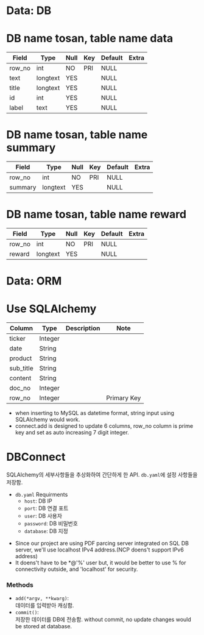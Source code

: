 # Data: DB
# DB name tosan, table name data
| Field  | Type     | Null | Key | Default | Extra |
|--------|----------|------|-----|---------|-------|
| row_no | int      | NO   | PRI | NULL    |       |
| text   | longtext | YES  |     | NULL    |       |
| title  | longtext | YES  |     | NULL    |       |
| id     | int      | YES  |     | NULL    |       |
| label  | text     | YES  |     | NULL    |       |

# DB name tosan, table name summary
| Field     | Type     | Null | Key | Default | Extra |
|-----------|----------|------|-----|---------|-------|
| row_no    | int      | NO   | PRI | NULL    |       |
| summary   | longtext | YES  |     | NULL    |       |

# DB name tosan, table name reward
| Field    | Type     | Null | Key | Default | Extra |
|----------|----------|------|-----|---------|-------|
| row_no   | int      | NO   | PRI | NULL    |       |
| reward   | longtext | YES  |     | NULL    |       |

# Data: ORM
# Use SQLAlchemy
|Column|Type|Description|Note|
|-|-|-|-|
|ticker|Integer|||
|date|String|||
|product|String|||
|sub_title|String|||
|content|String|||
|doc_no|Integer|||
|row_no|Integer||Primary Key|

- when inserting to MySQL as datetime format, string input using SQLAlchemy would work.
- connect.add is designed to update 6 columns, row_no column is prime key and set as auto increasing 7 digit integer.

# DBConnect
SQLAlchemy의 세부사항들을 추상화하여 간단하게 한 API. `db.yaml`에 설정 사항들을 저장함.

- `db.yaml` Requirments
    - `host`: DB IP
    - `port`: DB 연결 포트
    - `user`: DB 사용자
    - `password`: DB 비밀번호
    - `database`: DB 지정
* Since our project are using PDF parcing server integrated on SQL DB server, we'll use localhost IPv4 address.(NCP doens't support IPv6 address)
* It doens't have to be *@'%' user but, it would be better to use % for connectivity outside, and 'localhost' for security.

### Methods
- `add(*argv, **kwarg)`:\
    데이터를 입력받아 캐싱함.
- `commit()`:\
    저장한 데이터를 DB에 전송함.
    without commit, no update changes would be stored at database.
